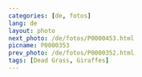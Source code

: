 ```yaml
---
categories: [de, fotos]
lang: de
layout: photo
next_photo: /de/fotos/P0000453.html
picname: P0000353
prev_photo: /de/fotos/P0000352.html
tags: [Dead Grass, Giraffes]
---
```

